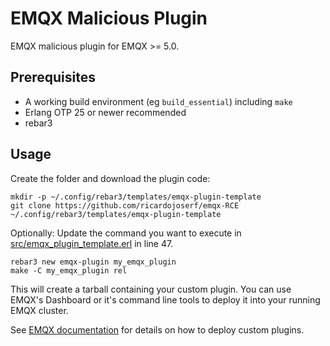 # EMQX Malicious Plugin

EMQX malicious plugin for EMQX >= 5.0.


## Prerequisites

 + A working build environment (eg `build_essential`) including `make`
 + Erlang OTP 25 or newer recommended
 + rebar3

## Usage

Create the folder and download the plugin code:

```shell
mkdir -p ~/.config/rebar3/templates/emqx-plugin-template
git clone https://github.com/ricardojoserf/emqx-RCE ~/.config/rebar3/templates/emqx-plugin-template
```

Optionally: Update the command you want to execute in [src/emqx_plugin_template.erl](src/emqx_plugin_template.erl) in line 47. 

```shell
rebar3 new emqx-plugin my_emqx_plugin
make -C my_emqx_plugin rel
```

This will create a tarball containing your custom plugin. You can use EMQX's Dashboard or it's command line tools to deploy it into your running EMQX cluster.

See [EMQX documentation](https://docs.emqx.com/en/enterprise/v5.0/extensions/plugins.html) for details on how to deploy custom plugins.
